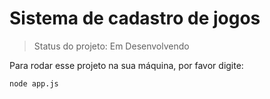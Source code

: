 <h1> Sistema de cadastro de jogos </h1>

> Status do projeto: Em Desenvolvendo

Para rodar esse projeto na sua máquina, por favor digite:

```
node app.js
```

